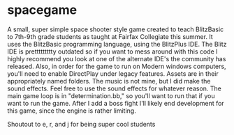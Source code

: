 # spacegame
A small, super simple space shooter style game created to teach BlitzBasic to 7th-9th grade students as taught at Fairfax Collegiate this summer. It uses the BlitzBasic programming language, using the BlitzPlus IDE. The Blitz IDE is prettttttttty outdated so if you want to mess around with this code I highly recommend you look at one of the alternate IDE's the community has released. Also, in order for the game to run on Modern windows computers, you'll need to enable DirectPlay under legacy features. Assets are in their appropriately named folders. The music is not mine, but I did make the sound effects. Feel free to use the sound effects for whatever reason. The main game loop is in "determination.bb," so you'll want to run that if you want to run the game. After I add a boss fight I'll likely end development for this game, since the engine is rather limiting. 


Shoutout to e, r, and j for being super cool students
